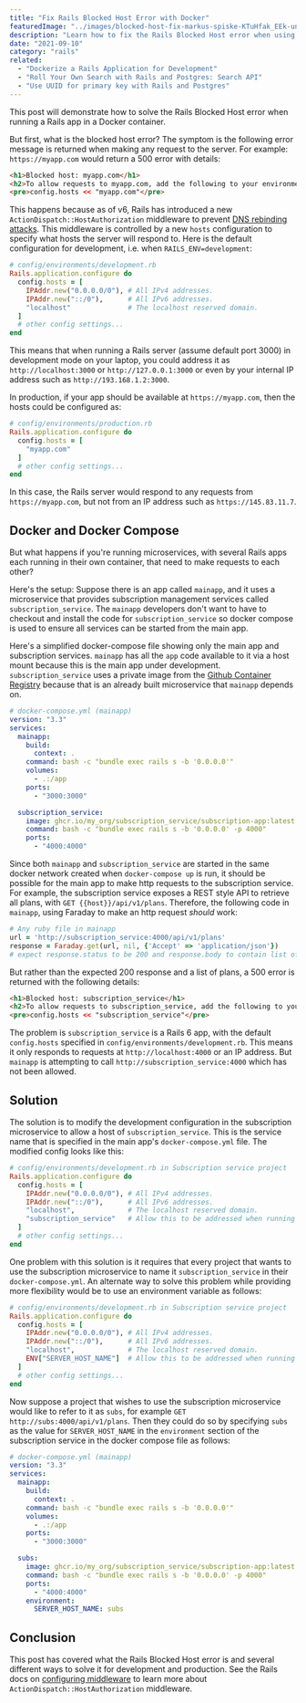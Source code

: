 ```yaml
---
title: "Fix Rails Blocked Host Error with Docker"
featuredImage: "../images/blocked-host-fix-markus-spiske-KTuHfak_EEk-unsplash.jpg"
description: "Learn how to fix the Rails Blocked Host error when using Docker."
date: "2021-09-10"
category: "rails"
related:
  - "Dockerize a Rails Application for Development"
  - "Roll Your Own Search with Rails and Postgres: Search API"
  - "Use UUID for primary key with Rails and Postgres"
---
```


This post will demonstrate how to solve the Rails Blocked Host error when running a Rails app in a Docker container.

But first, what is the blocked host error? The symptom is the following error message is returned when making any request to the server. For example: `https://myapp.com` would return a 500 error with details:

```html
<h1>Blocked host: myapp.com</h1>
<h2>To allow requests to myapp.com, add the following to your environment configuration:</h2>
<pre>config.hosts << "myapp.com"</pre>
```

This happens because as of v6, Rails has introduced a new `ActionDispatch::HostAuthorization` middleware to prevent [DNS rebinding attacks](https://danielmiessler.com/blog/dns-rebinding-explained/). This middleware is controlled by a new `hosts` configuration to specify what hosts the server will respond to. Here is the default configuration for development, i.e. when `RAILS_ENV=development`:

```ruby
# config/environments/development.rb
Rails.application.configure do
  config.hosts = [
    IPAddr.new("0.0.0.0/0"), # All IPv4 addresses.
    IPAddr.new("::/0"),      # All IPv6 addresses.
    "localhost"              # The localhost reserved domain.
  ]
  # other config settings...
end
```

This means that when running a Rails server (assume default port 3000) in development mode on your laptop, you could address it as `http://localhost:3000` or `http://127.0.0.1:3000` or even by your internal IP address such as `http://193.168.1.2:3000`.

In production, if your app should be available at `https://myapp.com`, then the hosts could be configured as:

```ruby
# config/environments/production.rb
Rails.application.configure do
  config.hosts = [
    "myapp.com"
  ]
  # other config settings...
end
```

In this case, the Rails server would respond to any requests from `https://myapp.com`, but not from an IP address such as `https://145.83.11.7`.

## Docker and Docker Compose

But what happens if you're running microservices, with several Rails apps each running in their own container, that need to make requests to each other?

Here's the setup: Suppose there is an app called `mainapp`, and it uses a microservice that provides subscription management services called `subscription_service`. The `mainapp` developers don't want to have to checkout and install the code for `subscription_service` so docker compose is used to ensure all services can be started from the main app.

Here's a simplified docker-compose file showing only the main app and subscription services. `mainapp` has all the `app` code available to it via a host mount because this is the main app under development. `subscription_service` uses a private image from the [Github Container Registry](https://github.blog/2020-09-01-introducing-github-container-registry/) because that is an already built microservice that `mainapp` depends on.

```yml
# docker-compose.yml (mainapp)
version: "3.3"
services:
  mainapp:
    build:
      context: .
    command: bash -c "bundle exec rails s -b '0.0.0.0'"
    volumes:
      - .:/app
    ports:
      - "3000:3000"

  subscription_service:
    image: ghcr.io/my_org/subscription_service/subscription-app:latest
    command: bash -c "bundle exec rails s -b '0.0.0.0' -p 4000"
    ports:
      - "4000:4000"
```

Since both `mainapp` and `subscription_service` are started in the same docker network created when `docker-compose up` is run, it should be possible for the main app to make http requests to the subscription service. For example, the subscription service exposes a REST style API to retrieve all plans, with `GET {{host}}/api/v1/plans`. Therefore, the following code in `mainapp`, using Faraday to make an http request *should* work:

```ruby
# Any ruby file in mainapp
url = 'http://subscription_service:4000/api/v1/plans'
response = Faraday.get(url, nil, {'Accept' => 'application/json'})
# expect response.status to be 200 and response.body to contain list of plans
```

But rather than the expected 200 response and a list of plans, a 500 error is returned with the following details:

```html
<h1>Blocked host: subscription_service</h1>
<h2>To allow requests to subscription_service, add the following to your environment configuration:</h2>
<pre>config.hosts << "subscription_service"</pre>
```

The problem is `subscription_service` is a Rails 6 app, with the default `config.hosts` specified in `config/environments/development.rb`. This means it only responds to requests at `http://localhost:4000` or an IP address. But `mainapp` is attempting to call `http://subscription_service:4000` which has not been allowed.

## Solution

The solution is to modify the development configuration in the subscription microservice to allow a host of `subscription_service`. This is the service name that is specified in the main app's `docker-compose.yml` file. The modified config looks like this:

```ruby
# config/environments/development.rb in Subscription service project
Rails.application.configure do
  config.hosts = [
    IPAddr.new("0.0.0.0/0"), # All IPv4 addresses.
    IPAddr.new("::/0"),      # All IPv6 addresses.
    "localhost",             # The localhost reserved domain.
    "subscription_service"   # Allow this to be addressed when running in containers via docker-compose.yml.
  ]
  # other config settings...
end
```

One problem with this solution is it requires that every project that wants to use the subscription microservice to name it `subscription_service` in their `docker-compose.yml`. An alternate way to solve this problem while providing more flexibility would be to use an environment variable as follows:

```ruby
# config/environments/development.rb in Subscription service project
Rails.application.configure do
  config.hosts = [
    IPAddr.new("0.0.0.0/0"), # All IPv4 addresses.
    IPAddr.new("::/0"),      # All IPv6 addresses.
    "localhost",             # The localhost reserved domain.
    ENV["SERVER_HOST_NAME"]  # Allow this to be addressed when running in containers via docker-compose.yml.
  ]
  # other config settings...
end
```

Now suppose a project that wishes to use the subscription microservice would like to refer to it as `subs`, for example `GET http://subs:4000/api/v1/plans`. Then they could do so by specifying `subs` as the value for `SERVER_HOST_NAME` in the `environment` section of the subscription service in the docker compose file as follows:

```yml
# docker-compose.yml (mainapp)
version: "3.3"
services:
  mainapp:
    build:
      context: .
    command: bash -c "bundle exec rails s -b '0.0.0.0'"
    volumes:
      - .:/app
    ports:
      - "3000:3000"

  subs:
    image: ghcr.io/my_org/subscription_service/subscription-app:latest
    command: bash -c "bundle exec rails s -b '0.0.0.0' -p 4000"
    ports:
      - "4000:4000"
    environment:
      SERVER_HOST_NAME: subs
```

## Conclusion

This post has covered what the Rails Blocked Host error is and several different ways to solve it for development and production. See the Rails docs on [configuring middleware](https://guides.rubyonrails.org/configuring.html#configuring-middleware) to learn more about `ActionDispatch::HostAuthorization` middleware.

